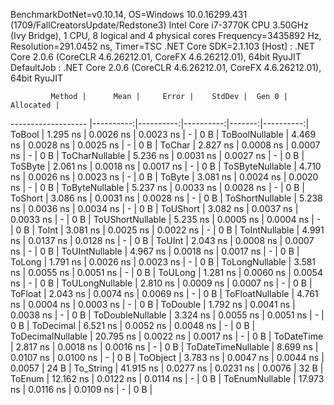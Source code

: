 
BenchmarkDotNet=v0.10.14, OS=Windows 10.0.16299.431 (1709/FallCreatorsUpdate/Redstone3)
Intel Core i7-3770K CPU 3.50GHz (Ivy Bridge), 1 CPU, 8 logical and 4 physical cores
Frequency=3435892 Hz, Resolution=291.0452 ns, Timer=TSC
.NET Core SDK=2.1.103
  [Host]     : .NET Core 2.0.6 (CoreCLR 4.6.26212.01, CoreFX 4.6.26212.01), 64bit RyuJIT
  DefaultJob : .NET Core 2.0.6 (CoreCLR 4.6.26212.01, CoreFX 4.6.26212.01), 64bit RyuJIT


             Method |      Mean |     Error |    StdDev |  Gen 0 | Allocated |
------------------- |----------:|----------:|----------:|-------:|----------:|
             ToBool |  1.295 ns | 0.0026 ns | 0.0023 ns |      - |       0 B |
     ToBoolNullable |  4.469 ns | 0.0028 ns | 0.0025 ns |      - |       0 B |
             ToChar |  2.827 ns | 0.0008 ns | 0.0007 ns |      - |       0 B |
     ToCharNullable |  5.236 ns | 0.0031 ns | 0.0027 ns |      - |       0 B |
            ToSByte |  2.061 ns | 0.0018 ns | 0.0017 ns |      - |       0 B |
    ToSByteNullable |  4.710 ns | 0.0026 ns | 0.0023 ns |      - |       0 B |
             ToByte |  3.081 ns | 0.0024 ns | 0.0020 ns |      - |       0 B |
     ToByteNullable |  5.237 ns | 0.0033 ns | 0.0028 ns |      - |       0 B |
            ToShort |  3.086 ns | 0.0031 ns | 0.0028 ns |      - |       0 B |
    ToShortNullable |  5.238 ns | 0.0036 ns | 0.0034 ns |      - |       0 B |
           ToUShort |  3.082 ns | 0.0037 ns | 0.0033 ns |      - |       0 B |
   ToUShortNullable |  5.235 ns | 0.0005 ns | 0.0004 ns |      - |       0 B |
              ToInt |  3.081 ns | 0.0025 ns | 0.0022 ns |      - |       0 B |
      ToIntNullable |  4.991 ns | 0.0137 ns | 0.0128 ns |      - |       0 B |
             ToUInt |  2.043 ns | 0.0008 ns | 0.0007 ns |      - |       0 B |
     ToUIntNullable |  4.967 ns | 0.0018 ns | 0.0017 ns |      - |       0 B |
             ToLong |  1.791 ns | 0.0026 ns | 0.0023 ns |      - |       0 B |
     ToLongNullable |  3.581 ns | 0.0055 ns | 0.0051 ns |      - |       0 B |
            ToULong |  1.281 ns | 0.0060 ns | 0.0054 ns |      - |       0 B |
    ToULongNullable |  2.810 ns | 0.0009 ns | 0.0007 ns |      - |       0 B |
            ToFloat |  2.043 ns | 0.0074 ns | 0.0069 ns |      - |       0 B |
    ToFloatNullable |  4.761 ns | 0.0004 ns | 0.0003 ns |      - |       0 B |
           ToDouble |  1.792 ns | 0.0041 ns | 0.0038 ns |      - |       0 B |
   ToDoubleNullable |  3.324 ns | 0.0055 ns | 0.0051 ns |      - |       0 B |
          ToDecimal |  6.521 ns | 0.0052 ns | 0.0048 ns |      - |       0 B |
  ToDecimalNullable | 20.795 ns | 0.0022 ns | 0.0017 ns |      - |       0 B |
         ToDateTime |  2.817 ns | 0.0018 ns | 0.0016 ns |      - |       0 B |
 ToDateTimeNullable |  8.699 ns | 0.0107 ns | 0.0100 ns |      - |       0 B |
           ToObject |  3.783 ns | 0.0047 ns | 0.0044 ns | 0.0057 |      24 B |
          To_String | 41.915 ns | 0.0277 ns | 0.0231 ns | 0.0076 |      32 B |
             ToEnum | 12.162 ns | 0.0122 ns | 0.0114 ns |      - |       0 B |
     ToEnumNullable | 17.973 ns | 0.0116 ns | 0.0109 ns |      - |       0 B |
